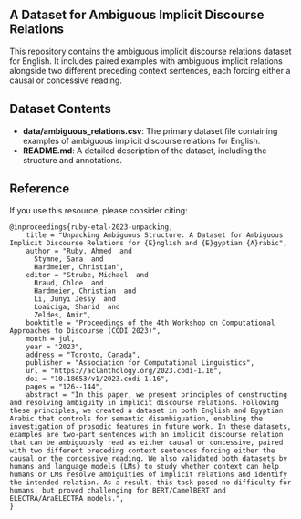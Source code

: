 ## A Dataset for Ambiguous Implicit Discourse Relations

This repository contains the ambiguous implicit discourse relations dataset for English. It includes paired examples with ambiguous implicit relations alongside two different preceding context sentences, each forcing either a causal or concessive reading.

## Dataset Contents

- **data/ambiguous_relations.csv**: The primary dataset file containing examples of ambiguous implicit discourse relations for English.
- **README.md**: A detailed description of the dataset, including the structure and annotations.

## Reference
If you use this resource, please consider citing:
```plaintext
@inproceedings{ruby-etal-2023-unpacking,
    title = "Unpacking Ambiguous Structure: A Dataset for Ambiguous Implicit Discourse Relations for {E}nglish and {E}gyptian {A}rabic",
    author = "Ruby, Ahmed  and
      Stymne, Sara  and
      Hardmeier, Christian",
    editor = "Strube, Michael  and
      Braud, Chloe  and
      Hardmeier, Christian  and
      Li, Junyi Jessy  and
      Loaiciga, Sharid  and
      Zeldes, Amir",
    booktitle = "Proceedings of the 4th Workshop on Computational Approaches to Discourse (CODI 2023)",
    month = jul,
    year = "2023",
    address = "Toronto, Canada",
    publisher = "Association for Computational Linguistics",
    url = "https://aclanthology.org/2023.codi-1.16",
    doi = "10.18653/v1/2023.codi-1.16",
    pages = "126--144",
    abstract = "In this paper, we present principles of constructing and resolving ambiguity in implicit discourse relations. Following these principles, we created a dataset in both English and Egyptian Arabic that controls for semantic disambiguation, enabling the investigation of prosodic features in future work. In these datasets, examples are two-part sentences with an implicit discourse relation that can be ambiguously read as either causal or concessive, paired with two different preceding context sentences forcing either the causal or the concessive reading. We also validated both datasets by humans and language models (LMs) to study whether context can help humans or LMs resolve ambiguities of implicit relations and identify the intended relation. As a result, this task posed no difficulty for humans, but proved challenging for BERT/CamelBERT and ELECTRA/AraELECTRA models.",
}
